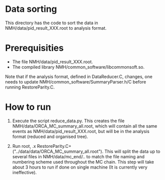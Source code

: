 Data sorting
============
This directory has the code to sort the data in NMH/data/pid_result_XXX.root to analysis format.

Prerequisities
==============
* The file NMH/data/pid_result_XXX.root.
* The compiled library NMH/common_software/libcommonsoft.so.

Note that if the analysis format, defined in DataReducer.C, changes, one needs to update
NMH/common_software/SummaryParser.h/C before running RestoreParity.C.

How to run
==========
1. Execute the script reduce_data.py. This creates the file NMH/data/ORCA_MC_summary_all.root, which
   will contain all the same events as NMH/data/pid_result_XXX.root, but will be in the analysis
   format (reduced and organised tree).
   
2. Run root, .x RestoreParity.C+("../data/data/ORCA_MC_summary_all.root"). This will split the data
   up to several files in NMH/data/mc_end/.. to match the file naming and numbering scheme used
   throughout the MC chain. This step will take about 3 hours to run if done on single machine
   (It is currently very ineffective).